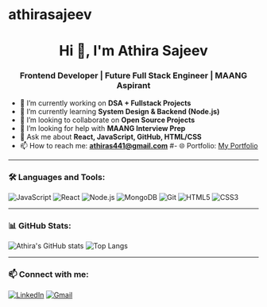 # athirasajeev
<h1 align="center">Hi 👋, I'm Athira Sajeev</h1>
<h3 align="center">Frontend Developer | Future Full Stack Engineer | MAANG Aspirant</h3>

- 🔭 I’m currently working on **DSA + Fullstack Projects**
- 🌱 I’m currently learning **System Design & Backend (Node.js)**
- 👯 I’m looking to collaborate on **Open Source Projects**
- 🤝 I’m looking for help with **MAANG Interview Prep**
- 💬 Ask me about **React, JavaScript, GitHub, HTML/CSS**
- 📫 How to reach me: **athiras441@gmail.com**
#- 🌐 Portfolio: [My Portfolio](https://your-portfolio-link.com)

---

### 🛠️ Languages and Tools:
![JavaScript](https://img.shields.io/badge/-JavaScript-black?style=flat-square&logo=javascript)
![React](https://img.shields.io/badge/-React-black?style=flat-square&logo=react)
![Node.js](https://img.shields.io/badge/-Node.js-black?style=flat-square&logo=node.js)
![MongoDB](https://img.shields.io/badge/-MongoDB-black?style=flat-square&logo=mongodb)
![Git](https://img.shields.io/badge/-Git-black?style=flat-square&logo=git)
![HTML5](https://img.shields.io/badge/-HTML5-black?style=flat-square&logo=html5)
![CSS3](https://img.shields.io/badge/-CSS3-black?style=flat-square&logo=css3)

---

### 📊 GitHub Stats:
![Athira's GitHub stats](https://github-readme-stats.vercel.app/api?username=athirasajeev&show_icons=true&theme=radical)
![Top Langs](https://github-readme-stats.vercel.app/api/top-langs/?username=athirasajeev&layout=compact)

---

### 📫 Connect with me:
[![LinkedIn](https://img.shields.io/badge/-LinkedIn-blue?style=flat-square&logo=Linkedin&logoColor=white&link=https://linkedin.com/in/yourprofile)](https://linkedin.com/in/yourprofile)
[![Gmail](https://img.shields.io/badge/-Gmail-red?style=flat-square&logo=Gmail&logoColor=white&link=mailto:your.email@gmail.com)](mailto:your.email@gmail.com)
